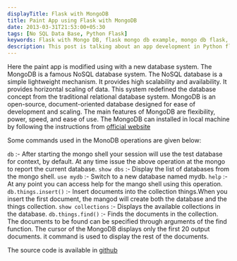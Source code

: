 ```yaml
---
displayTitle: Flask with MongoDB
title: Paint App using Flask with MongoDB
date: 2013-03-31T21:53:00+05:30
tags: [No SQL Data Base, Python Flask]
keywords: Flask with Mongo DB, flask mongo db example, mongo db flask, beginners guide to flask with mongo db, mongo db with flask, mongo intro to flask, beginner mongo python flask, data base access example flask, data base interaction Flask
description: This post is talking about an app development in Python flask with mongo DB as a data storage option. 
---
```

Here the paint app is modified using with a new database system. The MongoDB is a famous NoSQL database system. The NoSQL database is a simple lightweight mechanism. It provides high scalability and availability. It provides horizontal scaling of data. This system redefined the database concept from the traditional relational database system. 
   MongoDB is an open-source, document-oriented database designed for ease of development and scaling. The main features of MongoDB are flexibility, power, speed, and ease of use. The MongoDB can installed in local machine by following the instructions from [official website](http://docs.mongodb.org/manual/installation/)

Some commands used in the MonoDB operations are given below:

  `db` :- After starting the mongo shell your session will use the test database for context, by default. At any time issue the above operation at the mongo to report the current database.
  `show dbs` :- Display the list of databases from the mongo shell.
  `use mydb` :- Switch to a new database named mydb.
  `help` :- At any point you can access help for the mango shell using this operation.
  `db.things.insert()` :- Insert documents into the collection things.When you insert the first document, the mangod will create both the database and the things collection.
  `show collections` :- Displays the available collections in the database.
  `db.things.find()` :- Finds the documents in the collection. The documents to be found can be specified through arguments of the find function. The cursor of the MongoDB displays only the first 20 output documents. it command is used to display the rest of the documents.

The source code is available in <!--more--> [github](https://github.com/prabeesh/Paintapp-Javascript-Canvas-Flask-MongoDB)
